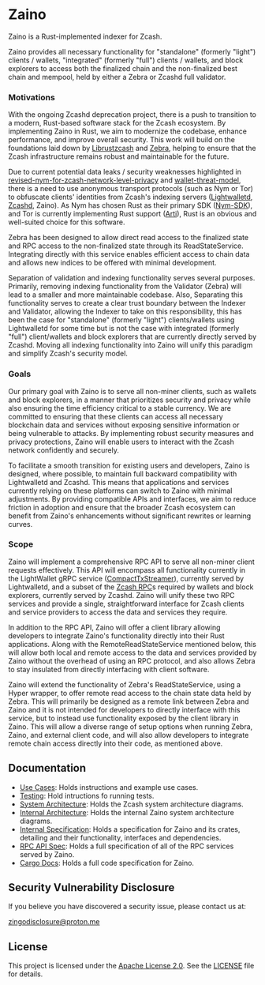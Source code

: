 # Zaino
Zaino is a Rust-implemented indexer for Zcash.

Zaino provides all necessary functionality for "standalone" (formerly "light") clients / wallets, "integrated" (formerly "full") clients / wallets, and block explorers to access both the finalized chain and the non-finalized best chain and mempool, held by either a Zebra or Zcashd full validator.


### Motivations
With the ongoing Zcashd deprecation project, there is a push to transition to a modern, Rust-based software stack for the Zcash ecosystem. By implementing Zaino in Rust, we aim to modernize the codebase, enhance performance, and improve overall security. This work will build on the foundations laid down by [Librustzcash](https://github.com/zcash/librustzcash) and [Zebra](https://github.com/ZcashFoundation/zebra), helping to ensure that the Zcash infrastructure remains robust and maintainable for the future.

Due to current potential data leaks / security weaknesses highlighted in [revised-nym-for-zcash-network-level-privacy](https://forum.zcashcommunity.com/t/revised-nym-for-zcash-network-level-privacy/46688) and [wallet-threat-model](https://zcash.readthedocs.io/en/master/rtd_pages/wallet_threat_model.html), there is a need to use anonymous transport protocols (such as Nym or Tor) to obfuscate clients' identities from Zcash's indexing servers ([Lightwalletd](https://github.com/zcash/lightwalletd), [Zcashd](https://github.com/zcash/zcash), Zaino). As Nym has chosen Rust as their primary SDK ([Nym-SDK](https://github.com/nymtech/nym)), and Tor is currently implementing Rust support ([Arti](https://gitlab.torproject.org/tpo/core/arti)), Rust is an obvious and well-suited choice for this software.

Zebra has been designed to allow direct read access to the finalized state and RPC access to the non-finalized state through its ReadStateService. Integrating directly with this service enables efficient access to chain data and allows new indices to be offered with minimal development.

Separation of validation and indexing functionality serves several purposes. Primarily, removing indexing functionality from the Validator (Zebra) will lead to a smaller and more maintainable codebase. Also, Separating this functionality serves to create a clear trust boundary between the Indexer and Validator, allowing the Indexer to take on this responsibility, this has been the case for "standalone" (formerly "light") clients/wallets using Lightwalletd for some time but is not the case with integrated (formerly "full") client/wallets and block explorers that are currently directly served by Zcashd. Moving all indexing functionality into Zaino will unify this paradigm and simplify Zcash's security model.


### Goals
Our primary goal with Zaino is to serve all non-miner clients, such as wallets and block explorers, in a manner that prioritizes security and privacy while also ensuring the time efficiency critical to a stable currency. We are committed to ensuring that these clients can access all necessary blockchain data and services without exposing sensitive information or being vulnerable to attacks. By implementing robust security measures and privacy protections, Zaino will enable users to interact with the Zcash network confidently and securely.

To facilitate a smooth transition for existing users and developers, Zaino is designed, where possible, to maintain full backward compatibility with Lightwalletd and Zcashd. This means that applications and services currently relying on these platforms can switch to Zaino with minimal adjustments. By providing compatible APIs and interfaces, we aim to reduce friction in adoption and ensure that the broader Zcash ecosystem can benefit from Zaino's enhancements without significant rewrites or learning curves.

### Scope
Zaino will implement a comprehensive RPC API to serve all non-miner client requests effectively. This API will encompass all functionality currently in the LightWallet gRPC service ([CompactTxStreamer](https://github.com/zcash/librustzcash/blob/main/zcash_client_backend/proto/service.proto)), currently served by Lightwalletd, and a subset of the [Zcash RPC](https://zcash.github.io/rpc/)s required by wallets and block explorers, currently served by Zcashd. Zaino will unify these two RPC services and provide a single, straightforward interface for Zcash clients and service providers to access the data and services they require.

In addition to the RPC API, Zaino will offer a client library allowing developers to integrate Zaino's functionality directly into their Rust applications. Along with the RemoteReadStateService mentioned below, this will allow both local and remote access to the data and services provided by Zaino without the overhead of using an RPC protocol, and also allows Zebra to stay insulated from directly interfacing with client software.

Zaino will extend the functionality of Zebra's ReadStateService, using a Hyper wrapper, to offer remote read access to the chain state data held by Zebra. This will primarily be designed as a remote link between Zebra and Zaino and it is not intended for developers to directly interface with this service, but to instead use functionality exposed by the client library in Zaino. This will allow a diverse range of setup options when running Zebra, Zaino, and external client code, and will also allow developers to integrate remote chain access directly into their code, as mentioned above.


## Documentation
- [Use Cases](./docs/use_cases.md): Holds instructions and example use cases.
- [Testing](./docs/testing.md): Hold intructions fo running tests.
- [System Architecture](./docs/system_architecture.pdf): Holds the Zcash system architecture diagrams.
- [Internal Architecture](./docs/internal_architecture.pdf): Holds the internal Zaino system architecture diagrams.
- [Internal Specification](./docs/internal_spec.md): Holds a specification for Zaino and its crates, detailing and their functionality, interfaces and dependencies.
- [RPC API Spec](./docs/rpc_api.md): Holds a full specification of all of the RPC services served by Zaino.
- [Cargo Docs](./docs/index.md): Holds a full code specification for Zaino.


## Security Vulnerability Disclosure
If you believe you have discovered a security issue, please contact us at:

zingodisclosure@proton.me


## License
This project is licensed under the [Apache License 2.0](https://www.apache.org/licenses/LICENSE-2.0). See the [LICENSE](./LICENSE) file for details.
